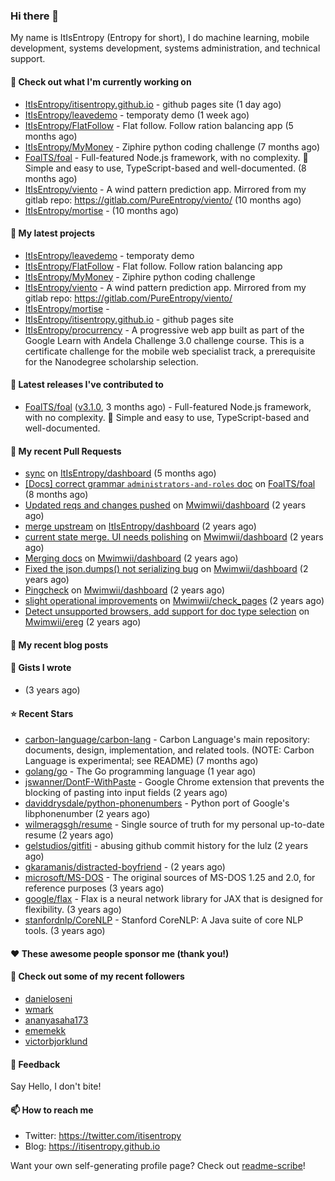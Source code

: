 ### Hi there 👋
My name is ItIsEntropy (Entropy for short), I do machine learning, mobile development, systems development, systems administration, and technical support.
#### 👷 Check out what I'm currently working on

- [ItIsEntropy/itisentropy.github.io](https://github.com/ItIsEntropy/itisentropy.github.io) - github pages site (1 day ago)
- [ItIsEntropy/leavedemo](https://github.com/ItIsEntropy/leavedemo) - temporaty demo (1 week ago)
- [ItIsEntropy/FlatFollow](https://github.com/ItIsEntropy/FlatFollow) - Flat follow. Follow ration balancing app (5 months ago)
- [ItIsEntropy/MyMoney](https://github.com/ItIsEntropy/MyMoney) - Ziphire python coding challenge (7 months ago)
- [FoalTS/foal](https://github.com/FoalTS/foal) - Full-featured Node.js framework, with no complexity. 🚀 Simple and easy to use, TypeScript-based and well-documented. (8 months ago)
- [ItIsEntropy/viento](https://github.com/ItIsEntropy/viento) - A wind pattern prediction app. Mirrored from my gitlab repo: https://gitlab.com/PureEntropy/viento/ (10 months ago)
- [ItIsEntropy/mortise](https://github.com/ItIsEntropy/mortise) -  (10 months ago)

#### 🌱 My latest projects

- [ItIsEntropy/leavedemo](https://github.com/ItIsEntropy/leavedemo) - temporaty demo
- [ItIsEntropy/FlatFollow](https://github.com/ItIsEntropy/FlatFollow) - Flat follow. Follow ration balancing app
- [ItIsEntropy/MyMoney](https://github.com/ItIsEntropy/MyMoney) - Ziphire python coding challenge
- [ItIsEntropy/viento](https://github.com/ItIsEntropy/viento) - A wind pattern prediction app. Mirrored from my gitlab repo: https://gitlab.com/PureEntropy/viento/
- [ItIsEntropy/mortise](https://github.com/ItIsEntropy/mortise) - 
- [ItIsEntropy/itisentropy.github.io](https://github.com/ItIsEntropy/itisentropy.github.io) - github pages site
- [ItIsEntropy/procurrency](https://github.com/ItIsEntropy/procurrency) - A progressive web app built as part of the Google Learn with Andela Challenge 3.0 challenge course. This is a certificate challenge for the mobile web specialist track, a prerequisite for the Nanodegree scholarship selection.

#### 🔭 Latest releases I've contributed to

- [FoalTS/foal](https://github.com/FoalTS/foal) ([v3.1.0](https://github.com/FoalTS/foal/releases/tag/v3.1.0), 3 months ago) - Full-featured Node.js framework, with no complexity. 🚀 Simple and easy to use, TypeScript-based and well-documented.

#### 🔨 My recent Pull Requests

- [sync](https://github.com/ItIsEntropy/dashboard/pull/13) on [ItIsEntropy/dashboard](https://github.com/ItIsEntropy/dashboard) (5 months ago)
- [[Docs] correct grammar `administrators-and-roles` doc](https://github.com/FoalTS/foal/pull/1102) on [FoalTS/foal](https://github.com/FoalTS/foal) (8 months ago)
- [Updated reqs and changes pushed](https://github.com/Mwimwii/dashboard/pull/7) on [Mwimwii/dashboard](https://github.com/Mwimwii/dashboard) (2 years ago)
- [merge upstream](https://github.com/ItIsEntropy/dashboard/pull/4) on [ItIsEntropy/dashboard](https://github.com/ItIsEntropy/dashboard) (2 years ago)
- [current state merge. UI needs polishing](https://github.com/Mwimwii/dashboard/pull/5) on [Mwimwii/dashboard](https://github.com/Mwimwii/dashboard) (2 years ago)
- [Merging docs](https://github.com/Mwimwii/dashboard/pull/4) on [Mwimwii/dashboard](https://github.com/Mwimwii/dashboard) (2 years ago)
- [Fixed the json.dumps() not serializing bug](https://github.com/Mwimwii/dashboard/pull/3) on [Mwimwii/dashboard](https://github.com/Mwimwii/dashboard) (2 years ago)
- [Pingcheck](https://github.com/Mwimwii/dashboard/pull/1) on [Mwimwii/dashboard](https://github.com/Mwimwii/dashboard) (2 years ago)
- [slight operational improvements](https://github.com/Mwimwii/check_pages/pull/2) on [Mwimwii/check_pages](https://github.com/Mwimwii/check_pages) (2 years ago)
- [Detect unsupported browsers, add support for doc type selection](https://github.com/Mwimwii/ereg/pull/1) on [Mwimwii/ereg](https://github.com/Mwimwii/ereg) (2 years ago)


#### 📜 My recent blog posts


#### 📓 Gists I wrote

- [](https://gist.github.com/a59eb254db10814de1b48520ad35f9df) (3 years ago)

#### ⭐ Recent Stars

- [carbon-language/carbon-lang](https://github.com/carbon-language/carbon-lang) - Carbon Language&#39;s main repository: documents, design, implementation, and related tools. (NOTE: Carbon Language is experimental; see README) (7 months ago)
- [golang/go](https://github.com/golang/go) - The Go programming language (1 year ago)
- [jswanner/DontF-WithPaste](https://github.com/jswanner/DontF-WithPaste) - Google Chrome extension that prevents the blocking of pasting into input fields (2 years ago)
- [daviddrysdale/python-phonenumbers](https://github.com/daviddrysdale/python-phonenumbers) - Python port of Google&#39;s libphonenumber (2 years ago)
- [wilmeragsgh/resume](https://github.com/wilmeragsgh/resume) - Single source of truth for my personal up-to-date resume (2 years ago)
- [gelstudios/gitfiti](https://github.com/gelstudios/gitfiti) - abusing github commit history for the lulz (2 years ago)
- [gkaramanis/distracted-boyfriend](https://github.com/gkaramanis/distracted-boyfriend) -  (2 years ago)
- [microsoft/MS-DOS](https://github.com/microsoft/MS-DOS) - The original sources of MS-DOS 1.25 and 2.0, for reference purposes (3 years ago)
- [google/flax](https://github.com/google/flax) - Flax is a neural network library for JAX that is designed for flexibility. (3 years ago)
- [stanfordnlp/CoreNLP](https://github.com/stanfordnlp/CoreNLP) - Stanford CoreNLP: A Java suite of core NLP tools. (3 years ago)

#### ❤️ These awesome people sponsor me (thank you!)


#### 👯 Check out some of my recent followers

- [danieloseni](https://github.com/danieloseni)
- [wmark](https://github.com/wmark)
- [ananyasaha173](https://github.com/ananyasaha173)
- [ememekk](https://github.com/ememekk)
- [victorbjorklund](https://github.com/victorbjorklund)

#### 💬 Feedback

Say Hello, I don't bite!

#### 📫 How to reach me

- Twitter: https://twitter.com/itisentropy
- Blog: https://itisentropy.github.io

Want your own self-generating profile page? Check out [readme-scribe](https://github.com/muesli/readme-scribe)!